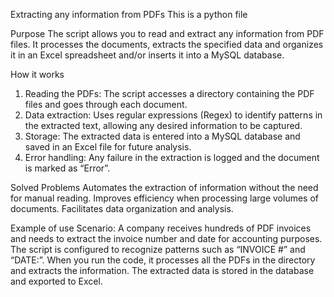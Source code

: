 Extracting any information from PDFs
This is a python file

Purpose
The script allows you to read and extract any information from PDF files. It processes the documents, extracts the specified data and organizes it in an Excel spreadsheet and/or inserts it into a MySQL database.

How it works
1. Reading the PDFs: The script accesses a directory containing the PDF files and goes through each document.
2. Data extraction: Uses regular expressions (Regex) to identify patterns in the extracted text, allowing any desired information to be captured.
3. Storage: The extracted data is entered into a MySQL database and saved in an Excel file for future analysis.
4. Error handling: Any failure in the extraction is logged and the document is marked as “Error”.

Solved Problems
Automates the extraction of information without the need for manual reading.
Improves efficiency when processing large volumes of documents.
Facilitates data organization and analysis.

Example of use
Scenario: A company receives hundreds of PDF invoices and needs to extract the invoice number and date for accounting purposes.
The script is configured to recognize patterns such as “INVOICE #” and “DATE:”.
When you run the code, it processes all the PDFs in the directory and extracts the information.
The extracted data is stored in the database and exported to Excel.
